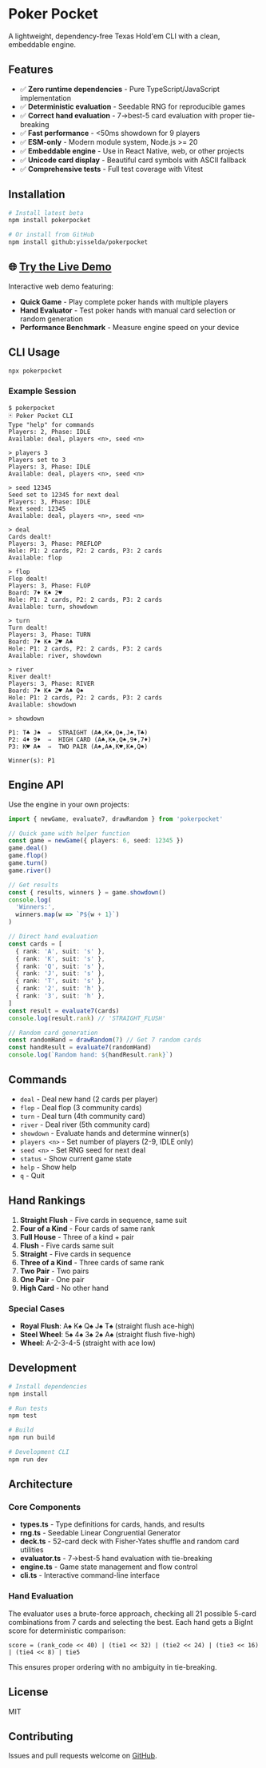 # Poker Pocket

A lightweight, dependency-free Texas Hold'em CLI with a clean, embeddable engine.

## Features

- ✅ **Zero runtime dependencies** - Pure TypeScript/JavaScript implementation
- ✅ **Deterministic evaluation** - Seedable RNG for reproducible games
- ✅ **Correct hand evaluation** - 7→best-5 card evaluation with proper tie-breaking
- ✅ **Fast performance** - <50ms showdown for 9 players
- ✅ **ESM-only** - Modern module system, Node.js >= 20
- ✅ **Embeddable engine** - Use in React Native, web, or other projects
- ✅ **Unicode card display** - Beautiful card symbols with ASCII fallback
- ✅ **Comprehensive tests** - Full test coverage with Vitest

## Installation

```bash
# Install latest beta
npm install pokerpocket

# Or install from GitHub
npm install github:yisselda/pokerpocket
```

## 🌐 [Try the Live Demo](https://yisselda.github.io/pokerpocket/)

Interactive web demo featuring:

- **Quick Game** - Play complete poker hands with multiple players
- **Hand Evaluator** - Test poker hands with manual card selection or random generation
- **Performance Benchmark** - Measure engine speed on your device

## CLI Usage

```bash
npx pokerpocket
```

### Example Session

```
$ pokerpocket
🃏 Poker Pocket CLI
Type "help" for commands
Players: 2, Phase: IDLE
Available: deal, players <n>, seed <n>

> players 3
Players set to 3
Players: 3, Phase: IDLE
Available: deal, players <n>, seed <n>

> seed 12345
Seed set to 12345 for next deal
Players: 3, Phase: IDLE
Next seed: 12345
Available: deal, players <n>, seed <n>

> deal
Cards dealt!
Players: 3, Phase: PREFLOP
Hole: P1: 2 cards, P2: 2 cards, P3: 2 cards
Available: flop

> flop
Flop dealt!
Players: 3, Phase: FLOP
Board: 7♦ K♠ 2♥
Hole: P1: 2 cards, P2: 2 cards, P3: 2 cards
Available: turn, showdown

> turn
Turn dealt!
Players: 3, Phase: TURN
Board: 7♦ K♠ 2♥ A♣
Hole: P1: 2 cards, P2: 2 cards, P3: 2 cards
Available: river, showdown

> river
River dealt!
Players: 3, Phase: RIVER
Board: 7♦ K♠ 2♥ A♣ Q♠
Hole: P1: 2 cards, P2: 2 cards, P3: 2 cards
Available: showdown

> showdown

P1: T♣ J♠  ⇒  STRAIGHT (A♣,K♠,Q♠,J♠,T♣)
P2: 4♦ 9♦  ⇒  HIGH CARD (A♣,K♠,Q♠,9♦,7♦)
P3: K♥ A♠  ⇒  TWO PAIR (A♠,A♣,K♥,K♠,Q♠)

Winner(s): P1
```

## Engine API

Use the engine in your own projects:

```typescript
import { newGame, evaluate7, drawRandom } from 'pokerpocket'

// Quick game with helper function
const game = newGame({ players: 6, seed: 12345 })
game.deal()
game.flop()
game.turn()
game.river()

// Get results
const { results, winners } = game.showdown()
console.log(
  'Winners:',
  winners.map(w => `P${w + 1}`)
)

// Direct hand evaluation
const cards = [
  { rank: 'A', suit: 's' },
  { rank: 'K', suit: 's' },
  { rank: 'Q', suit: 's' },
  { rank: 'J', suit: 's' },
  { rank: 'T', suit: 's' },
  { rank: '2', suit: 'h' },
  { rank: '3', suit: 'h' },
]
const result = evaluate7(cards)
console.log(result.rank) // 'STRAIGHT_FLUSH'

// Random card generation
const randomHand = drawRandom(7) // Get 7 random cards
const handResult = evaluate7(randomHand)
console.log(`Random hand: ${handResult.rank}`)
```

## Commands

- `deal` - Deal new hand (2 cards per player)
- `flop` - Deal flop (3 community cards)
- `turn` - Deal turn (4th community card)
- `river` - Deal river (5th community card)
- `showdown` - Evaluate hands and determine winner(s)
- `players <n>` - Set number of players (2-9, IDLE only)
- `seed <n>` - Set RNG seed for next deal
- `status` - Show current game state
- `help` - Show help
- `q` - Quit

## Hand Rankings

1. **Straight Flush** - Five cards in sequence, same suit
2. **Four of a Kind** - Four cards of same rank
3. **Full House** - Three of a kind + pair
4. **Flush** - Five cards same suit
5. **Straight** - Five cards in sequence
6. **Three of a Kind** - Three cards of same rank
7. **Two Pair** - Two pairs
8. **One Pair** - One pair
9. **High Card** - No other hand

### Special Cases

- **Royal Flush**: A♠ K♠ Q♠ J♠ T♠ (straight flush ace-high)
- **Steel Wheel**: 5♠ 4♠ 3♠ 2♠ A♠ (straight flush five-high)
- **Wheel**: A-2-3-4-5 (straight with ace low)

## Development

```bash
# Install dependencies
npm install

# Run tests
npm test

# Build
npm run build

# Development CLI
npm run dev
```

## Architecture

### Core Components

- **types.ts** - Type definitions for cards, hands, and results
- **rng.ts** - Seedable Linear Congruential Generator
- **deck.ts** - 52-card deck with Fisher-Yates shuffle and random card utilities
- **evaluator.ts** - 7→best-5 hand evaluation with tie-breaking
- **engine.ts** - Game state management and flow control
- **cli.ts** - Interactive command-line interface

### Hand Evaluation

The evaluator uses a brute-force approach, checking all 21 possible 5-card combinations from 7 cards and selecting the best. Each hand gets a BigInt score for deterministic comparison:

```
score = (rank_code << 40) | (tie1 << 32) | (tie2 << 24) | (tie3 << 16) | (tie4 << 8) | tie5
```

This ensures proper ordering with no ambiguity in tie-breaking.

## License

MIT

## Contributing

Issues and pull requests welcome on [GitHub](https://github.com/anthropics/poker-pocket).
